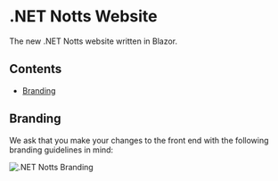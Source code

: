 # .NET Notts Website

The new .NET Notts website written in Blazor.

## Contents

- [Branding](#branding)

## Branding

We ask that you make your changes to the front end with the following branding guidelines in mind:

![.NET Notts Branding](https://res.cloudinary.com/dsfcrod4r/image/upload/v1598552467/branding_ydno1a.png)
